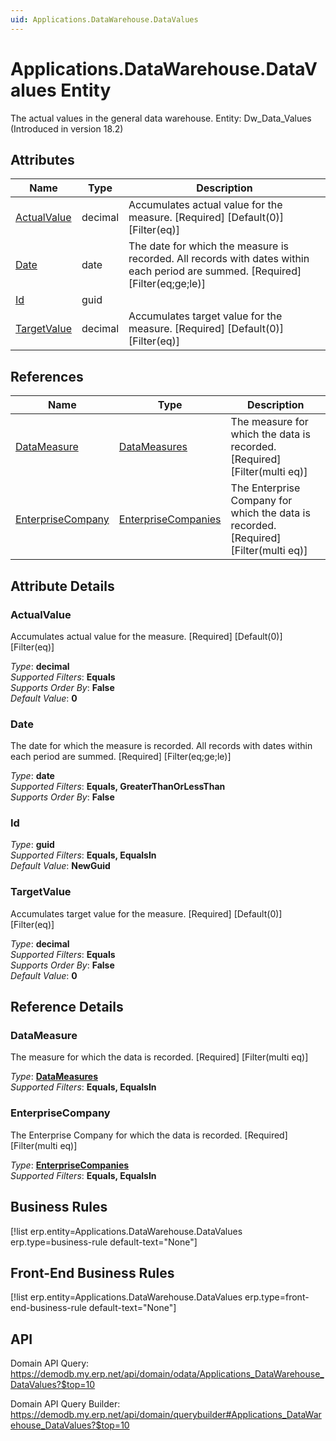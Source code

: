 ```yaml
---
uid: Applications.DataWarehouse.DataValues
---
```

# Applications.DataWarehouse.DataValues Entity

The actual values in the general data warehouse. Entity: Dw_Data_Values (Introduced in version 18.2)

## Attributes

| Name | Type | Description |
| ---- | ---- | --- |
| [ActualValue](Applications.DataWarehouse.DataValues.md#actualvalue) | decimal | Accumulates actual value for the measure. [Required] [Default(0)] [Filter(eq)] 
| [Date](Applications.DataWarehouse.DataValues.md#date) | date | The date for which the measure is recorded. All records with dates within each period are summed. [Required] [Filter(eq;ge;le)] 
| [Id](Applications.DataWarehouse.DataValues.md#id) | guid |  
| [TargetValue](Applications.DataWarehouse.DataValues.md#targetvalue) | decimal | Accumulates target value for the measure. [Required] [Default(0)] [Filter(eq)] 

## References

| Name | Type | Description |
| ---- | ---- | --- |
| [DataMeasure](Applications.DataWarehouse.DataValues.md#datameasure) | [DataMeasures](Applications.DataWarehouse.DataMeasures.md) | The measure for which the data is recorded. [Required] [Filter(multi eq)] |
| [EnterpriseCompany](Applications.DataWarehouse.DataValues.md#enterprisecompany) | [EnterpriseCompanies](General.EnterpriseCompanies.md) | The Enterprise Company for which the data is recorded. [Required] [Filter(multi eq)] |


## Attribute Details

### ActualValue

Accumulates actual value for the measure. [Required] [Default(0)] [Filter(eq)]

_Type_: **decimal**  
_Supported Filters_: **Equals**  
_Supports Order By_: **False**  
_Default Value_: **0**  

### Date

The date for which the measure is recorded. All records with dates within each period are summed. [Required] [Filter(eq;ge;le)]

_Type_: **date**  
_Supported Filters_: **Equals, GreaterThanOrLessThan**  
_Supports Order By_: **False**  

### Id

_Type_: **guid**  
_Supported Filters_: **Equals, EqualsIn**  
_Default Value_: **NewGuid**  

### TargetValue

Accumulates target value for the measure. [Required] [Default(0)] [Filter(eq)]

_Type_: **decimal**  
_Supported Filters_: **Equals**  
_Supports Order By_: **False**  
_Default Value_: **0**  


## Reference Details

### DataMeasure

The measure for which the data is recorded. [Required] [Filter(multi eq)]

_Type_: **[DataMeasures](Applications.DataWarehouse.DataMeasures.md)**  
_Supported Filters_: **Equals, EqualsIn**  

### EnterpriseCompany

The Enterprise Company for which the data is recorded. [Required] [Filter(multi eq)]

_Type_: **[EnterpriseCompanies](General.EnterpriseCompanies.md)**  
_Supported Filters_: **Equals, EqualsIn**  



## Business Rules

[!list erp.entity=Applications.DataWarehouse.DataValues erp.type=business-rule default-text="None"]

## Front-End Business Rules

[!list erp.entity=Applications.DataWarehouse.DataValues erp.type=front-end-business-rule default-text="None"]

## API

Domain API Query:
<https://demodb.my.erp.net/api/domain/odata/Applications_DataWarehouse_DataValues?$top=10>

Domain API Query Builder:
<https://demodb.my.erp.net/api/domain/querybuilder#Applications_DataWarehouse_DataValues?$top=10>

